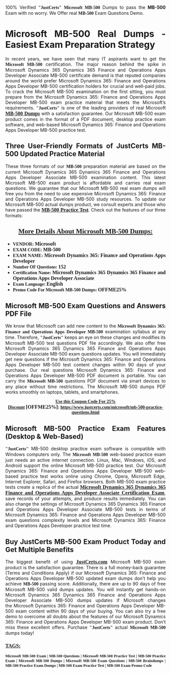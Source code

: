 <p style="text-align: justify;">100% Verified <span style="font-size:14px;"><span style="font-family:Georgia,serif;"><strong>"JustCerts"</strong></span></span> <span style="font-family:Georgia,serif;"><strong>Microsoft MB-500</strong></span> Dumps to pass the <strong>MB-500</strong> Exam with no worry. We Offer real <span style="font-family:Georgia,serif;"><strong>MB-500</strong></span> Exam Questions Demo.</p>

<h1 style="text-align: justify;"><strong>Microsoft MB-500 Real Dumps - Easiest Exam Preparation Strategy</strong></h1>

<p style="text-align: justify;">In recent years, we have seen that many IT aspirants want to get the <span style="font-family:Georgia,serif;"><strong>Microsoft MB-500</strong></span> certification. The major reason behind the spike in Microsoft Dynamics 365 Dynamics 365 Finance and Operations Apps Developer Associate MB-500 certificate demand is that reputed companies around the world prefer Microsoft Dynamics 365: Finance and Operations Apps Developer MB-500 certification holders for crucial and well-paid jobs. To crack the Microsoft MB-500 examination on the first sitting, you must prepare from the Microsoft Dynamics 365: Finance and Operations Apps Developer MB-500 exam practice material that meets the Microsoft’s requirements. <span style="font-size:14px;"><span style="font-family:Georgia,serif;"><strong>"JustCerts"</strong></span></span> is one of the leading providers of real Microsoft <a href="https://www.justcerts.com/microsoft/mb-500-practice-questions.html"><span style="font-size:16px;"><u><span style="font-family:Georgia,serif;"><strong>MB-500 Dumps</strong></span></u></span></a> with a satisfaction guarantee. Our Microsoft MB-500 exam product comes in the format of a PDF document, desktop practice exam software, and web-based Microsoft Dynamics 365: Finance and Operations Apps Developer MB-500 practice test.</p>

<h2 style="text-align: justify;"><strong>Three User-Friendly Formats of JustCerts MB-500 Updated Practice Material</strong></h2>

<p style="text-align: justify;">These three formats of our <span style="font-family:Georgia,serif;"><strong>MB-500 </strong></span> preparation material are based on the current Microsoft Dynamics 365 Dynamics 365 Finance and Operations Apps Developer Associate MB-500 examination content. This latest Microsoft MB-500 exam product is affordable and carries real exam questions. We guarantee that our Microsoft MB-500 real exam dumps will free you from the need to use expensive Microsoft Dynamics 365: Finance and Operations Apps Developer MB-500 study resources. To update our Microsoft MB-500 actual dumps product, we consult experts and those who have passed the <a href="https://www.justcerts.com/microsoft/mb-500-practice-questions.html"><u><span style="font-size:16px;"><span style="font-family:Georgia,serif;"><strong>MB-500 Practice Test</strong></span></span></u></a>. Check out the features of our three formats:</p>

<h2 style="text-align: center;"><u><strong><span style="font-family:Georgia,serif;">More Details About Microsoft MB-500 Dumps:</span></strong></u></h2>

<ul>
	<li style="text-align: justify;"><span style="font-size:14px;"><span style="font-family:Georgia,serif;"><strong>VENDOR: </strong></span></span><span style="font-size:16px;"><span style="font-family:Georgia,serif;"><strong>Microsoft</strong></span></span></li>
	<li style="text-align: justify;"><span style="font-size:14px;"><span style="font-family:Georgia,serif;"><strong>EXAM CODE: </strong></span></span><span style="font-size:16px;"><span style="font-family:Georgia,serif;"><strong>MB-500</strong></span></span></li>
	<li style="text-align: justify;"><span style="font-size:14px;"><span style="font-family:Georgia,serif;"><strong>EXAM NAME: </strong></span></span><span style="font-size:16px;"><span style="font-family:Georgia,serif;"><strong>Microsoft Dynamics 365: Finance and Operations Apps Developer</strong></span></span></li>
	<li style="text-align: justify;"><span style="font-size:14px;"><span style="font-family:Georgia,serif;"><strong>Number OF Questions: </strong></span></span><span style="font-size:16px;"><span style="font-family:Georgia,serif;"><strong>152</strong></span></span></li>
	<li style="text-align: justify;"><span style="font-size:14px;"><span style="font-family:Georgia,serif;"><strong>Certification Name: </strong></span></span><span style="font-size:16px;"><span style="font-family:Georgia,serif;"><strong>Microsoft Dynamics 365 Dynamics 365 Finance and Operations Apps Developer Associate</strong></span></span></li>
	<li style="text-align: justify;"><span style="font-size:14px;"><span style="font-family:Georgia,serif;"><strong>Exam Language: </strong></span></span><span style="font-size:16px;"><span style="font-family:Georgia,serif;"><strong>English</strong></span></span></li>
	<li style="text-align: justify;"><span style="font-size:14px;"><span style="font-family:Georgia,serif;"><strong>Promo Code For Microsoft MB-500 Dumps: </strong></span></span><span style="font-size:16px;"><span style="font-family:Georgia,serif;"><strong>OFFME25%</strong></span></span></li>
</ul>

<h2 style="text-align: justify;"><strong>Microsoft MB-500 Exam Questions and Answers PDF File</strong></h2>

<p style="text-align: justify;">We know that Microsoft can add new content to the <span style="font-family:Georgia,serif;"><strong>Microsoft Dynamics 365: Finance and Operations Apps Developer MB-500</strong></span> examination syllabus at any time. Therefore, <span style="font-size:14px;"><span style="font-family:Georgia,serif;"><strong>"JustCerts"</strong></span></span> keeps an eye on these changes and modifies its Microsoft MB-500 test questions PDF file accordingly. We also offer free Microsoft Dynamics 365 Dynamics 365 Finance and Operations Apps Developer Associate MB-500 exam questions updates. You will immediately get new questions if the Microsoft Dynamics 365: Finance and Operations Apps Developer MB-500 test content changes within 90 days of your purchase. Our real questions Microsoft Dynamics 365: Finance and Operations Apps Developer MB-500 PDF document is portable. You can carry the <span style="font-family:Georgia,serif;"><strong>Microsoft MB-500</strong></span> questions PDF document via smart devices to any place without time restrictions. The Microsoft MB-500 dumps PDF works smoothly on laptops, tablets, and smartphones.</p>

<p style="text-align: center;"><span style="font-size:14px;"><span style="font-family:Georgia,serif;"><strong><u>Use this Coupon Code For 25% Discount</u> </strong></span></span><span style="font-size:16px;"><span style="font-family:Georgia,serif;"><strong>[OFFME25%]</strong></span></span><span style="font-size:14px;"><span style="font-family:Georgia,serif;"><strong>: <u><a href="https://www.justcerts.com/microsoft/mb-500-practice-questions.html">https://www.justcerts.com/microsoft/mb-500-practice-questions.html</a></u></strong></span></span></p>

<h2 style="text-align: justify;"><strong>Microsoft MB-500 Practice Exam Features (Desktop & Web-Based)</strong></h2>

<p style="text-align: justify;"><span style="font-size:14px;"><span style="font-family:Georgia,serif;"><strong>"JustCerts"</strong></span></span> MB-500 desktop practice exam software is compatible with Windows computers only. The <span style="font-family:Georgia,serif;"><strong>Microsoft MB-500</strong></span> web-based practice exam just needs an active internet connection. Linux, Mac, Windows, iOS, and Android support the online Microsoft MB-500 practice test. Our Microsoft Dynamics 365: Finance and Operations Apps Developer MB-500 web-based practice test works online using Chrome, Opera, Microsoft Edge, Internet Explorer, Safari, and Firefox browsers. Both MB-500 exam practice tests create a replica of the actual <u><a href="https://www.justcerts.com/microsoft/microsoft-dynamics-365-certification-exams.html"><span style="font-size:16px;"><span style="font-family:Georgia,serif;"><strong>Microsoft Dynamics 365 Dynamics 365 Finance and Operations Apps Developer Associate Certification Exam</strong></span></span></a></u>, save records of your attempts, and produce results immediately. You can also change the settings of Microsoft Dynamics 365 Dynamics 365 Finance and Operations Apps Developer Associate MB-500 tests in terms of Microsoft Dynamics 365: Finance and Operations Apps Developer MB-500 exam questions complexity levels and Microsoft Dynamics 365: Finance and Operations Apps Developer practice test time.</p>

<h2 style="text-align: justify;"><strong>Buy JustCerts MB-500 Exam Product Today and Get Multiple Benefits</strong></h2>

<p style="text-align: justify;">The biggest benefit of using <a href="https://www.justcerts.com/"><u><span style="font-size:16px;"><span style="font-family:Georgia,serif;"><strong>JustCerts.com</strong></span></span></u></a> Microsoft MB-500 exam product is the satisfaction guarantee. There is a full money-back guarantee (Terms and Conditions Apply) if our Microsoft Dynamics 365: Finance and Operations Apps Developer MB-500 updated exam dumps don’t help you achieve <span style="font-family:Georgia,serif;"><strong>MB-500 </strong></span> passing score. Additionally, there are up to 90 days of free Microsoft MB-500 valid dumps updates. You will instantly get hands-on Microsoft Dynamics 365 Dynamics 365 Finance and Operations Apps Developer Associate MB-500 dumps updates if Microsoft changes the Microsoft Dynamics 365: Finance and Operations Apps Developer MB-500 exam content within 90 days of your buying. You can also try a free demo to overcome all doubts about the features of our Microsoft Dynamics 365: Finance and Operations Apps Developer MB-500 exam product. Don’t miss these excellent offers. Purchase <span style="font-size:14px;"><span style="font-family:Georgia,serif;"><strong>"JustCerts"</strong></span></span> actual <span style="font-family:Georgia,serif;"><strong>Microsoft MB-500</strong></span> dumps today!</p>

<h3 style="text-align: justify;"><u><span style="font-size:16px;"><span style="font-family:Georgia,serif;"><strong>TAGS:</strong></span></span></u></h3>

<p style="text-align: justify;"><span style="font-size:12px;"><span style="font-family:Georgia,serif;"><strong>Microsoft MB-500 Exam | MB-500 Questions | Microsoft MB-500 Practice Test | MB-500 Practice Exam | Microsoft MB-500 Dumps | Microsoft MB-500 Exam Questions | MB-500 Braindumps | MB-500 Practice Exam Dumps | MB-500 Exam Practice Test | MB-500 Exam Promo Code </strong></span></span></p>
